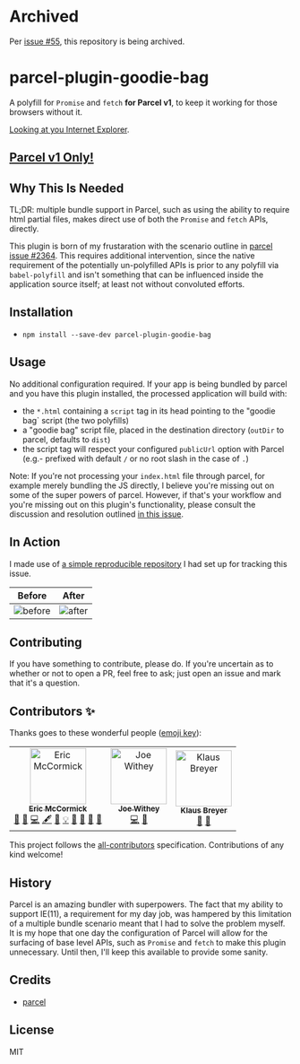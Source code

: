 # Archived

Per [issue #55](https://github.com/edm00se/parcel-plugin-goodie-bag/issues/55), this repository is being archived.

# parcel-plugin-goodie-bag

A polyfill for `Promise` and `fetch` **for Parcel v1**, to keep it working for those browsers without it.

[Looking at you Internet Explorer](https://techcommunity.microsoft.com/t5/Windows-IT-Pro-Blog/The-perils-of-using-Internet-Explorer-as-your-default-browser/ba-p/331732).

## [Parcel v1 Only!](https://github.com/edm00se/parcel-plugin-goodie-bag/issues/18#issuecomment-803409442)

## Why This Is Needed

TL;DR: multiple bundle support in Parcel, such as using the ability to require html partial files, makes direct use of both the `Promise` and `fetch` APIs, directly.

This plugin is born of my frustaration with the scenario outline in [parcel issue #2364](https://github.com/parcel-bundler/parcel/issues/2364). This requires additional intervention, since the native requirement of the potentially un-polyfilled APIs is prior to any polyfill via `babel-polyfill` and isn't something that can be influenced inside the application source itself; at least not without convoluted efforts.

## Installation

- `npm install --save-dev parcel-plugin-goodie-bag`

## Usage

No additional configuration required. If your app is being bundled by parcel and you have this plugin installed, the processed application will build with:

- the `*.html` containing a `script` tag in its head pointing to the "goodie bag` script (the two polyfills)
- a "goodie bag" script file, placed in the destination directory (`outDir` to parcel, defaults to `dist`)
- the script tag will respect your configured `publicUrl` option with Parcel (e.g.- prefixed with default `/` or no root slash in the case of `.`)

Note: If you're not processing your `index.html` file through parcel, for example merely bundling the JS directly, I believe you're missing out on some of the super powers of parcel. However, if that's your workflow and you're missing out on this plugin's functionality, please consult the discussion and resolution outlined [in this issue][non-html-support].

## In Action

I made use of [a simple reproducible repository](https://github.com/edm00se/parcel-ie11-issue-demo) I had set up for tracking this issue.

| Before                         | After                        |
|--------------------------------|------------------------------|
| ![before](assets/before.jpg)   | ![after](assets/after.jpg)   |

## Contributing

If you have something to contribute, please do. If you're uncertain as to whether or not to open a PR, feel free to ask; just open an issue and mark that it's a question.

## Contributors ✨

Thanks goes to these wonderful people ([emoji key](https://allcontributors.org/docs/en/emoji-key)):

<!-- ALL-CONTRIBUTORS-LIST:START - Do not remove or modify this section -->
<!-- prettier-ignore -->
<table>
  <tr>
    <td align="center"><a href="https://edm00se.codes/"><img src="https://avatars3.githubusercontent.com/u/622118?v=4" width="100px;" alt="Eric McCormick"/><br /><sub><b>Eric McCormick</b></sub></a><br /><a href="#blog-edm00se" title="Blogposts">📝</a> <a href="https://github.com/edm00se/parcel-plugin-goodie-bag/issues?q=author%3Aedm00se" title="Bug reports">🐛</a> <a href="https://github.com/edm00se/parcel-plugin-goodie-bag/commits?author=edm00se" title="Code">💻</a> <a href="#content-edm00se" title="Content">🖋</a> <a href="https://github.com/edm00se/parcel-plugin-goodie-bag/commits?author=edm00se" title="Documentation">📖</a> <a href="#example-edm00se" title="Examples">💡</a> <a href="#ideas-edm00se" title="Ideas, Planning, & Feedback">🤔</a> <a href="#maintenance-edm00se" title="Maintenance">🚧</a> <a href="#review-edm00se" title="Reviewed Pull Requests">👀</a> <a href="#userTesting-edm00se" title="User Testing">📓</a></td>
    <td align="center"><a href="https://github.com/Joe-Withey"><img src="https://avatars3.githubusercontent.com/u/12202750?v=4" width="100px;" alt="Joe Withey"/><br /><sub><b>Joe Withey</b></sub></a><br /><a href="https://github.com/edm00se/parcel-plugin-goodie-bag/commits?author=Joe-Withey" title="Code">💻</a> <a href="#ideas-Joe-Withey" title="Ideas, Planning, & Feedback">🤔</a></td>
    <td align="center"><a href="https://v01.io"><img src="https://avatars0.githubusercontent.com/u/32771?v=4" width="100px;" alt="Klaus Breyer"/><br /><sub><b>Klaus Breyer</b></sub></a><br /><a href="https://github.com/edm00se/parcel-plugin-goodie-bag/issues?q=author%3Aklausbreyer" title="Bug reports">🐛</a> <a href="#ideas-klausbreyer" title="Ideas, Planning, & Feedback">🤔</a></td>
  </tr>
</table>

<!-- ALL-CONTRIBUTORS-LIST:END -->

This project follows the [all-contributors](https://github.com/all-contributors/all-contributors) specification. Contributions of any kind welcome!

## History

Parcel is an amazing bundler with superpowers. The fact that my ability to support IE(11), a requirement for my day job, was hampered by this limitation of a multiple bundle scenario meant that I had to solve the problem myself. It is my hope that one day the configuration of Parcel will allow for the surfacing of base level APIs, such as `Promise` and `fetch` to make this plugin unnecessary. Until then, I'll keep this available to provide some sanity.

## Credits
- [parcel](https://parceljs.org/)

## License

MIT

[non-html-support]: https://github.com/edm00se/parcel-plugin-goodie-bag/issues/2#issuecomment-502219004
